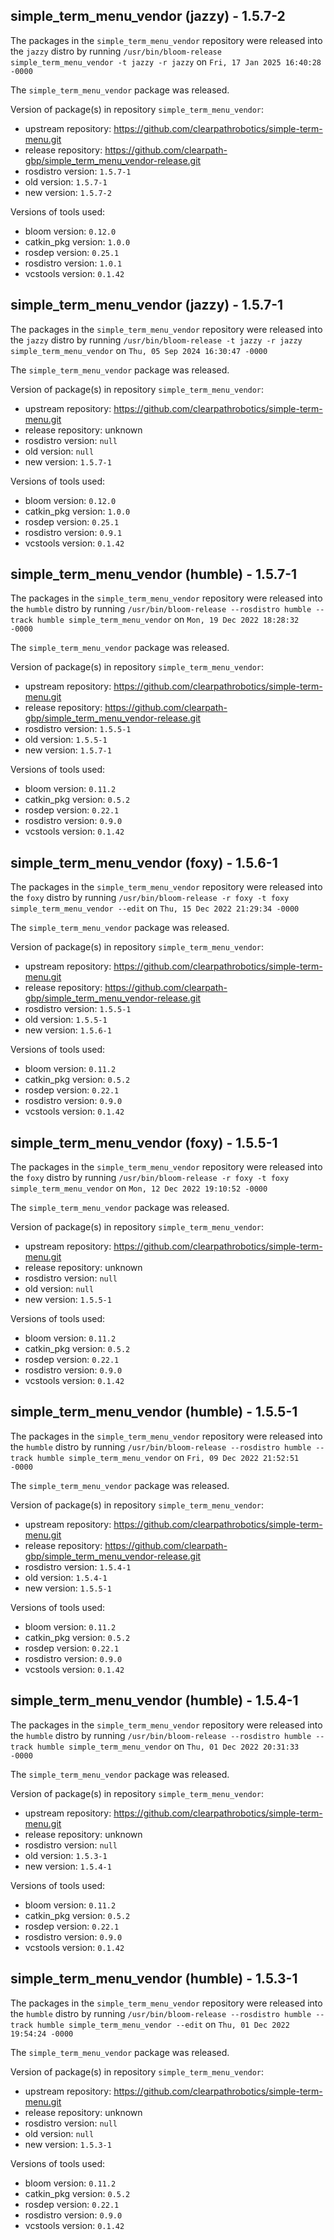## simple_term_menu_vendor (jazzy) - 1.5.7-2

The packages in the `simple_term_menu_vendor` repository were released into the `jazzy` distro by running `/usr/bin/bloom-release simple_term_menu_vendor -t jazzy -r jazzy` on `Fri, 17 Jan 2025 16:40:28 -0000`

The `simple_term_menu_vendor` package was released.

Version of package(s) in repository `simple_term_menu_vendor`:

- upstream repository: https://github.com/clearpathrobotics/simple-term-menu.git
- release repository: https://github.com/clearpath-gbp/simple_term_menu_vendor-release.git
- rosdistro version: `1.5.7-1`
- old version: `1.5.7-1`
- new version: `1.5.7-2`

Versions of tools used:

- bloom version: `0.12.0`
- catkin_pkg version: `1.0.0`
- rosdep version: `0.25.1`
- rosdistro version: `1.0.1`
- vcstools version: `0.1.42`


## simple_term_menu_vendor (jazzy) - 1.5.7-1

The packages in the `simple_term_menu_vendor` repository were released into the `jazzy` distro by running `/usr/bin/bloom-release -t jazzy -r jazzy simple_term_menu_vendor` on `Thu, 05 Sep 2024 16:30:47 -0000`

The `simple_term_menu_vendor` package was released.

Version of package(s) in repository `simple_term_menu_vendor`:

- upstream repository: https://github.com/clearpathrobotics/simple-term-menu.git
- release repository: unknown
- rosdistro version: `null`
- old version: `null`
- new version: `1.5.7-1`

Versions of tools used:

- bloom version: `0.12.0`
- catkin_pkg version: `1.0.0`
- rosdep version: `0.25.1`
- rosdistro version: `0.9.1`
- vcstools version: `0.1.42`


## simple_term_menu_vendor (humble) - 1.5.7-1

The packages in the `simple_term_menu_vendor` repository were released into the `humble` distro by running `/usr/bin/bloom-release --rosdistro humble --track humble simple_term_menu_vendor` on `Mon, 19 Dec 2022 18:28:32 -0000`

The `simple_term_menu_vendor` package was released.

Version of package(s) in repository `simple_term_menu_vendor`:

- upstream repository: https://github.com/clearpathrobotics/simple-term-menu.git
- release repository: https://github.com/clearpath-gbp/simple_term_menu_vendor-release.git
- rosdistro version: `1.5.5-1`
- old version: `1.5.5-1`
- new version: `1.5.7-1`

Versions of tools used:

- bloom version: `0.11.2`
- catkin_pkg version: `0.5.2`
- rosdep version: `0.22.1`
- rosdistro version: `0.9.0`
- vcstools version: `0.1.42`


## simple_term_menu_vendor (foxy) - 1.5.6-1

The packages in the `simple_term_menu_vendor` repository were released into the `foxy` distro by running `/usr/bin/bloom-release -r foxy -t foxy simple_term_menu_vendor --edit` on `Thu, 15 Dec 2022 21:29:34 -0000`

The `simple_term_menu_vendor` package was released.

Version of package(s) in repository `simple_term_menu_vendor`:

- upstream repository: https://github.com/clearpathrobotics/simple-term-menu.git
- release repository: https://github.com/clearpath-gbp/simple_term_menu_vendor-release.git
- rosdistro version: `1.5.5-1`
- old version: `1.5.5-1`
- new version: `1.5.6-1`

Versions of tools used:

- bloom version: `0.11.2`
- catkin_pkg version: `0.5.2`
- rosdep version: `0.22.1`
- rosdistro version: `0.9.0`
- vcstools version: `0.1.42`


## simple_term_menu_vendor (foxy) - 1.5.5-1

The packages in the `simple_term_menu_vendor` repository were released into the `foxy` distro by running `/usr/bin/bloom-release -r foxy -t foxy simple_term_menu_vendor` on `Mon, 12 Dec 2022 19:10:52 -0000`

The `simple_term_menu_vendor` package was released.

Version of package(s) in repository `simple_term_menu_vendor`:

- upstream repository: https://github.com/clearpathrobotics/simple-term-menu.git
- release repository: unknown
- rosdistro version: `null`
- old version: `null`
- new version: `1.5.5-1`

Versions of tools used:

- bloom version: `0.11.2`
- catkin_pkg version: `0.5.2`
- rosdep version: `0.22.1`
- rosdistro version: `0.9.0`
- vcstools version: `0.1.42`


## simple_term_menu_vendor (humble) - 1.5.5-1

The packages in the `simple_term_menu_vendor` repository were released into the `humble` distro by running `/usr/bin/bloom-release --rosdistro humble --track humble simple_term_menu_vendor` on `Fri, 09 Dec 2022 21:52:51 -0000`

The `simple_term_menu_vendor` package was released.

Version of package(s) in repository `simple_term_menu_vendor`:

- upstream repository: https://github.com/clearpathrobotics/simple-term-menu.git
- release repository: https://github.com/clearpath-gbp/simple_term_menu_vendor-release.git
- rosdistro version: `1.5.4-1`
- old version: `1.5.4-1`
- new version: `1.5.5-1`

Versions of tools used:

- bloom version: `0.11.2`
- catkin_pkg version: `0.5.2`
- rosdep version: `0.22.1`
- rosdistro version: `0.9.0`
- vcstools version: `0.1.42`


## simple_term_menu_vendor (humble) - 1.5.4-1

The packages in the `simple_term_menu_vendor` repository were released into the `humble` distro by running `/usr/bin/bloom-release --rosdistro humble --track humble simple_term_menu_vendor` on `Thu, 01 Dec 2022 20:31:33 -0000`

The `simple_term_menu_vendor` package was released.

Version of package(s) in repository `simple_term_menu_vendor`:

- upstream repository: https://github.com/clearpathrobotics/simple-term-menu.git
- release repository: unknown
- rosdistro version: `null`
- old version: `1.5.3-1`
- new version: `1.5.4-1`

Versions of tools used:

- bloom version: `0.11.2`
- catkin_pkg version: `0.5.2`
- rosdep version: `0.22.1`
- rosdistro version: `0.9.0`
- vcstools version: `0.1.42`


## simple_term_menu_vendor (humble) - 1.5.3-1

The packages in the `simple_term_menu_vendor` repository were released into the `humble` distro by running `/usr/bin/bloom-release --rosdistro humble --track humble simple_term_menu_vendor --edit` on `Thu, 01 Dec 2022 19:54:24 -0000`

The `simple_term_menu_vendor` package was released.

Version of package(s) in repository `simple_term_menu_vendor`:

- upstream repository: https://github.com/clearpathrobotics/simple-term-menu.git
- release repository: unknown
- rosdistro version: `null`
- old version: `null`
- new version: `1.5.3-1`

Versions of tools used:

- bloom version: `0.11.2`
- catkin_pkg version: `0.5.2`
- rosdep version: `0.22.1`
- rosdistro version: `0.9.0`
- vcstools version: `0.1.42`


